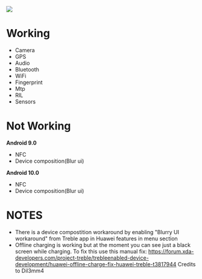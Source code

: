 ![](https://fdn2.gsmarena.com/vv/pics/huawei/huawei-p8-lite-2017-1.jpg)

# Working
* Camera
* GPS
* Audio
* Bluetooth
* WiFi
* Fingerprint
* Mtp
* RIL
* Sensors

# Not Working

**Android 9.0**
* NFC
* Device composition(Blur ui)

**Android 10.0**
* NFC
* Device composition(Blur ui) 


# NOTES
* There is a device compostition workaround by enabling "Blurry UI workaround" from Treble app in Huawei features in menu section
* Offline charging is working but at the moment you can see just a black screen while charging. To fix this use this manual fix: https://forum.xda-developers.com/project-treble/trebleenabled-device-development/huawei-offline-charge-fix-huawei-treble-t3817944 Credits to Dil3mm4